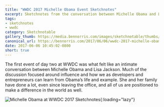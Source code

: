 ```yaml
---
title: "WWDC 2017 Michelle Obama Event Sketchnotes"
excerpt: Sketchnotes from the conversation between Michelle Obama and Lisa Jackson
tags:
- sketchnotes
- wwdc
category: Sketchnotable
gallery_thumb: https://media.bennorris.com/images/sketchnotable/thumbs/wwdc-2017-michelle-obama-sketchnotes.jpg
canonical_url: https://bennorris.com/2017/06/06/wwdc-2017-michelle-obama-event-sketchnotes
date: 2017-06-06 10:45:02-0800
short: true
---
```


The first event of day two at WWDC was what felt like an intimate conversation between Michelle Obama and Lisa Jackson. Much of the discussion focused around influence and how we as developers and entrepreneurs can learn from Obama’s life and example. She and her family have done a lot, even since leaving the office, and all of us are positioned to make a difference in the world as well.

![Michelle Obama at WWDC 2017 Sketchnotes](https://media.bennorris.com/images/sketchnotable/wwdc-2017/wwdc-2017-michelle-obama-sketchnotes.jpg){:loading="lazy"}
